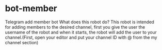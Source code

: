 # bot-member
Telegram add member bot What does this robot do? This robot is intended for adding members to the desired channel, first you give the user the username of the robot and when it starts, the robot will add the user to your channel.(First, open your editor and put your channel ID with @ from the my channel section)
